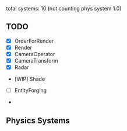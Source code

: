 total systems: 10 (not counting phys system 1.0)

TODO
---------------------------------
- [x] OrderForRender
- [x] Render
- [x] CameraOperator
- [x] CameraTransform
- [x] Radar
- [WIP] Shade
- [ ] EntityForging
-




Physics Systems
---------------------------------
